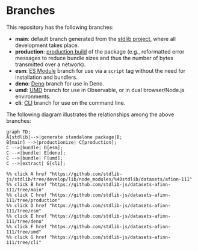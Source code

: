 <!--

@license Apache-2.0

Copyright (c) 2023 The Stdlib Authors.

Licensed under the Apache License, Version 2.0 (the "License");
you may not use this file except in compliance with the License.
You may obtain a copy of the License at

    http://www.apache.org/licenses/LICENSE-2.0

Unless required by applicable law or agreed to in writing, software
distributed under the License is distributed on an "AS IS" BASIS,
WITHOUT WARRANTIES OR CONDITIONS OF ANY KIND, either express or implied.
See the License for the specific language governing permissions and
limitations under the License.

-->

# Branches

This repository has the following branches:

-   **main**: default branch generated from the [stdlib project][stdlib-url], where all development takes place.
-   **production**: [production build][production-url] of the package (e.g., reformatted error messages to reduce bundle sizes and thus the number of bytes transmitted over a network).
-   **esm**: [ES Module][esm-url] branch for use via a `script` tag without the need for installation and bundlers.
-   **deno**: [Deno][deno-url] branch for use in Deno.
-   **umd**: [UMD][umd-url] branch for use in Observable, or in dual browser/Node.js environments.
-   **cli**: [CLI][cli-url] branch for use on the command line.

The following diagram illustrates the relationships among the above branches:

```mermaid
graph TD;
A[stdlib]-->|generate standalone package|B;
B[main] -->|productionize| C[production];
C -->|bundle| D[esm];
C -->|bundle| E[deno];
C -->|bundle| F[umd];
C -->|extract| G[cli];

%% click A href "https://github.com/stdlib-js/stdlib/tree/develop/lib/node_modules/%40stdlib/datasets/afinn-111"
%% click B href "https://github.com/stdlib-js/datasets-afinn-111/tree/main"
%% click C href "https://github.com/stdlib-js/datasets-afinn-111/tree/production"
%% click D href "https://github.com/stdlib-js/datasets-afinn-111/tree/esm"
%% click E href "https://github.com/stdlib-js/datasets-afinn-111/tree/deno"
%% click F href "https://github.com/stdlib-js/datasets-afinn-111/tree/umd"
%% click G href "https://github.com/stdlib-js/datasets-afinn-111/tree/cli"
```

[stdlib-url]: https://github.com/stdlib-js/stdlib/tree/develop/lib/node_modules/%40stdlib/datasets/afinn-111
[production-url]: https://github.com/stdlib-js/datasets-afinn-111/tree/production
[deno-url]: https://github.com/stdlib-js/datasets-afinn-111/tree/deno
[umd-url]: https://github.com/stdlib-js/datasets-afinn-111/tree/umd
[esm-url]: https://github.com/stdlib-js/datasets-afinn-111/tree/esm
[cli-url]: https://github.com/stdlib-js/datasets-afinn-111/tree/cli